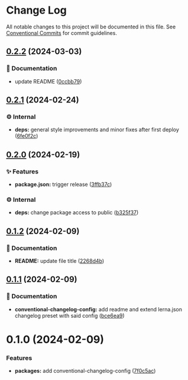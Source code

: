 # Change Log

All notable changes to this project will be documented in this file.
See [Conventional Commits](https://conventionalcommits.org) for commit guidelines.

## [0.2.2](https://github.com/exile-watch/splinters/compare/@exile-watch/conventional-changelog-config@0.2.1...@exile-watch/conventional-changelog-config@0.2.2) (2024-03-03)


### 📄 Documentation

* update README ([0ccbb79](https://github.com/exile-watch/splinters/commit/0ccbb79a1c27ee230a05dbc7f5d3401fedc8a094))



## [0.2.1](https://github.com/exile-watch/splinters/compare/@exile-watch/conventional-changelog-config@0.2.0...@exile-watch/conventional-changelog-config@0.2.1) (2024-02-24)


### ⚙️ Internal

* **deps:** general style improvements and minor fixes after first deploy ([6fe0f2c](https://github.com/exile-watch/splinters/commit/6fe0f2c7d514a8464f9f8b988b71e96dfc5a578f))



## [0.2.0](https://github.com/exile-watch/nucleus/compare/@exile-watch/conventional-changelog-config@0.1.2...@exile-watch/conventional-changelog-config@0.2.0) (2024-02-19)


### ✨ Features

* **package.json:** trigger release ([3ffb37c](https://github.com/exile-watch/nucleus/commit/3ffb37cfb433f12ae0dcf1f5336e6bbfa22b0e9e))


### ⚙️ Internal

* **deps:** change package access to public ([b325f37](https://github.com/exile-watch/nucleus/commit/b325f372d27da37865ee70f26306f79a48944597))



## [0.1.2](https://github.com/exile-watch/nucleus/compare/@exile-watch/conventional-changelog-config@0.1.1...@exile-watch/conventional-changelog-config@0.1.2) (2024-02-09)


### 📄 Documentation

* **README:** update file title ([2268d4b](https://github.com/exile-watch/nucleus/commit/2268d4bca6e602715c34b0444b1f7a9238f2770b))



## [0.1.1](https://github.com/exile-watch/nucleus/compare/@exile-watch/conventional-changelog-config@0.1.0...@exile-watch/conventional-changelog-config@0.1.1) (2024-02-09)


### 📄 Documentation

* **conventional-changelog-config:** add readme and extend lerna.json changelog preset with said config ([bce6ea9](https://github.com/exile-watch/nucleus/commit/bce6ea934d1a0f272db26124bf65152efa6760a7))



# 0.1.0 (2024-02-09)


### Features

* **packages:** add conventional-changelog-config ([7f0c5ac](https://github.com/exile-watch/nucleus/commit/7f0c5acc3376994de0d85ecbf4e8ee26714ba06b))
